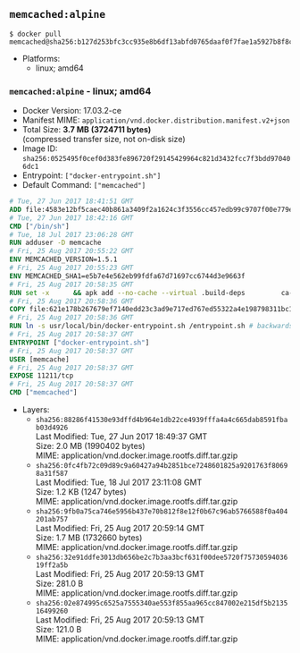 ## `memcached:alpine`

```console
$ docker pull memcached@sha256:b127d253bfc3cc935e8b6df13abfd0765daaf0f7fae1a5927b8f8c41a640e0aa
```

-	Platforms:
	-	linux; amd64

### `memcached:alpine` - linux; amd64

-	Docker Version: 17.03.2-ce
-	Manifest MIME: `application/vnd.docker.distribution.manifest.v2+json`
-	Total Size: **3.7 MB (3724711 bytes)**  
	(compressed transfer size, not on-disk size)
-	Image ID: `sha256:0525495f0cef0d383fe896720f29145429964c821d3432fcc7f3bdd970406dc1`
-	Entrypoint: `["docker-entrypoint.sh"]`
-	Default Command: `["memcached"]`

```dockerfile
# Tue, 27 Jun 2017 18:41:51 GMT
ADD file:4583e12bf5caec40b861a3409f2a1624c3f3556cc457edb99c9707f00e779e45 in / 
# Tue, 27 Jun 2017 18:42:16 GMT
CMD ["/bin/sh"]
# Tue, 18 Jul 2017 23:06:28 GMT
RUN adduser -D memcache
# Fri, 25 Aug 2017 20:55:22 GMT
ENV MEMCACHED_VERSION=1.5.1
# Fri, 25 Aug 2017 20:55:23 GMT
ENV MEMCACHED_SHA1=e5b7e4e562eb99fdfa67d71697cc6744d3e9663f
# Fri, 25 Aug 2017 20:58:35 GMT
RUN set -x 		&& apk add --no-cache --virtual .build-deps 		ca-certificates 		coreutils 		cyrus-sasl-dev 		dpkg-dev dpkg 		gcc 		libc-dev 		libevent-dev 		libressl 		linux-headers 		make 		perl 		perl-utils 		tar 		&& wget -O memcached.tar.gz "https://memcached.org/files/memcached-$MEMCACHED_VERSION.tar.gz" 	&& echo "$MEMCACHED_SHA1  memcached.tar.gz" | sha1sum -c - 	&& mkdir -p /usr/src/memcached 	&& tar -xzf memcached.tar.gz -C /usr/src/memcached --strip-components=1 	&& rm memcached.tar.gz 		&& cd /usr/src/memcached 		&& ./configure 		--build="$(dpkg-architecture --query DEB_BUILD_GNU_TYPE)" 		--enable-sasl 	&& make -j "$(nproc)" 		&& make test 	&& make install 		&& cd / && rm -rf /usr/src/memcached 		&& runDeps="$( 		scanelf --needed --nobanner --recursive /usr/local 			| awk '{ gsub(/,/, "\nso:", $2); print "so:" $2 }' 			| sort -u 			| xargs -r apk info --installed 			| sort -u 	)" 	&& apk add --virtual .memcached-rundeps $runDeps 	&& apk del .build-deps 		&& memcached -V
# Fri, 25 Aug 2017 20:58:36 GMT
COPY file:621e178b267679ef7140edd23c3ad9e717ed767ed55322a4e198798311bc1d36 in /usr/local/bin/ 
# Fri, 25 Aug 2017 20:58:36 GMT
RUN ln -s usr/local/bin/docker-entrypoint.sh /entrypoint.sh # backwards compat
# Fri, 25 Aug 2017 20:58:37 GMT
ENTRYPOINT ["docker-entrypoint.sh"]
# Fri, 25 Aug 2017 20:58:37 GMT
USER [memcache]
# Fri, 25 Aug 2017 20:58:37 GMT
EXPOSE 11211/tcp
# Fri, 25 Aug 2017 20:58:37 GMT
CMD ["memcached"]
```

-	Layers:
	-	`sha256:88286f41530e93dffd4b964e1db22ce4939fffa4a4c665dab8591fbab03d4926`  
		Last Modified: Tue, 27 Jun 2017 18:49:37 GMT  
		Size: 2.0 MB (1990402 bytes)  
		MIME: application/vnd.docker.image.rootfs.diff.tar.gzip
	-	`sha256:0fc4fb72c09d89c9a60427a94b2851bce7248601825a9201763f80698a31f587`  
		Last Modified: Tue, 18 Jul 2017 23:11:08 GMT  
		Size: 1.2 KB (1247 bytes)  
		MIME: application/vnd.docker.image.rootfs.diff.tar.gzip
	-	`sha256:9fb0a75ca746e5956b437e70b812f8e12f0b67c96ab5766588f0a404201ab757`  
		Last Modified: Fri, 25 Aug 2017 20:59:14 GMT  
		Size: 1.7 MB (1732660 bytes)  
		MIME: application/vnd.docker.image.rootfs.diff.tar.gzip
	-	`sha256:32e91ddfe3013db656be2c7b3aa3bcf631f00dee5720f7573059403619ff2a5b`  
		Last Modified: Fri, 25 Aug 2017 20:59:13 GMT  
		Size: 281.0 B  
		MIME: application/vnd.docker.image.rootfs.diff.tar.gzip
	-	`sha256:02e874995c6525a7555340ae553f855aa965cc847002e215df5b213516499260`  
		Last Modified: Fri, 25 Aug 2017 20:59:13 GMT  
		Size: 121.0 B  
		MIME: application/vnd.docker.image.rootfs.diff.tar.gzip
